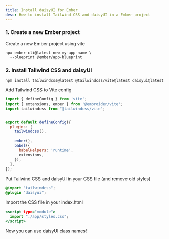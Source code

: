 ```yaml
---
title: Install daisyUI for Ember
desc: How to install Tailwind CSS and daisyUI in a Ember project
---
```


<script>
  import Translate from "$components/Translate.svelte"
</script>

### 1. Create a new Ember project

Create a new Ember project using vite

```sh:Terminal
npx ember-cli@latest new my-app-name \
  --blueprint @ember/app-blueprint
```

### 2. Install Tailwind CSS and daisyUI

```sh:Terminal
npm install tailwindcss@latest @tailwindcss/vite@latest daisyui@latest
```

Add Tailwind CSS to Vite config

```js:vite.config.js
import { defineConfig } from 'vite';
import { extensions, ember } from '@embroider/vite';
import tailwindcss from "@tailwindcss/vite";


export default defineConfig({
  plugins: [
    tailwindcss(),

    ember(),
    babel({
      babelHelpers: 'runtime',
      extensions,
    }),
  ],
});

```

Put Tailwind CSS and daisyUI in your CSS file (and remove old styles)
  
```postcss:app/styles.css
@import "tailwindcss";
@plugin "daisyui";
```

Import the CSS file in your index.html 
```html:index.html
<script type="module">
  import "./app/styles.css";
</script>
```

Now you can use daisyUI class names!
